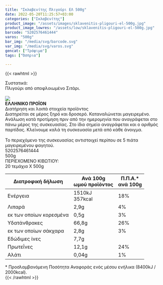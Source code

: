 ```yaml
---
title: "Σκλαβενίτης Πλιγούρι ΕΛ 500g"
date: 2022-05-20T11:25:57+03:00
categories: ["Σκλαβενίτης"]
product_image: "/assets/images/sklavenitis-pligouri-el-500g.jpg"
product_image_lowres: "/assets/low/sklavenitis-pligouri-el-500g.jpg"
barcode: "5202576461444"
varos: "500g"
bar_img: "/media/svg/barcode.svg"
var_img: "/media/svg/varos.svg"
gencat: ["Τρόφιμα"]
tags: ["Όσπρια"]

---
```

{{< rawhtml >}}

<div class="product">
    <div id="sistatika">Συστατικά:</div>
    <div class="alltext">Πλιγούρι από αποφλοιωμένο Σιτάρι.</div><br>
    <div id="flag">
        <div id="flagimage"><img src="/media/icons/gr.svg"></div><span id="flagtext"><b>ΕΛΛΗΝΙΚΟ ΠΡΟΪΟΝ</b></span>
    </div>
    <div id="loipa">Διατήρηση και λοιπά στοιχεία προϊόντος</div>
    <div class="alltext">Διατηρείται σε μέρος ξηρό και δροσερό. Καταναλώνεται μαγειρεμένο. Aνάλωση κατά προτίμηση πριν
        από την ημερομηνία που αναγράφεται στο πάνω μέρος της συσκευασίας. Στο ίδιο σημείο αναγράφεται και ο αριθμός
        παρτίδας. Κλείνουμε καλά τη συσκευασία μετά από κάθε άνοιγμα.<br><br>Το περιεχόμενο της συσκευασίας αντιστοιχεί
        περίπου σε 5 πιάτα μαγειρεμένου φαγητού.</div>
    <div id="barcode">
        <div id="barimage1"></div><span id="bartext">5202576461444</span>
    </div>
    <div id="varos">
        <div id="varosimage1"></div><span id="varostext">500g</span>
    </div>
    <div id="kivotio">ΠΕΡΙΕΧΟΜΕΝΟ ΚΙΒΩΤΙΟΥ:<br>20 τεμάχια Χ 500g</div>
    <div class="tabout">
        <table id="diatable" class="dia2">
           <thead>
<tr>
<th>Διατροφική δήλωση</th>
<th>Ανά 100g<br>ωμού προϊόντος</th>
<th>Π.Π.Α.*<br> ανά 100g</th>
</tr>
</thead>
<tbody>
<tr>
<td>Ενέργεια</td>
<td>1510kJ<br>357kcal</td>
<td>18%</td>
</tr>
<tr>
<td>Λιπαρά</td>
<td>2,9g</td>
<td>4%</td>
</tr>
<tr>
<td>εκ των οποίων κορεσμένα</td>
<td>0,5g</td>
<td>3%</td>
</tr>
<tr>
<td>Υδατάνθρακες</td>
<td>66,8g</td>
<td>26%</td>
</tr>
<tr>
<td>εκ των οποίων σάκχαρα</td>
<td>2,8g</td>
<td>3%</td>
</tr>
<tr>
<td>Εδώδιμες ίνες</td>
<td>7,7g</td>
<td> </td>
</tr>
<tr>
<td>Πρωτεΐνες</td>
<td>12,1g</td>
<td>24%</td>
</tr>
<tr>
<td>Αλάτι</td>
<td>0,04g</td>
<td>1%</td>
</tr>
</tbody>
        </table>
    </div>
    <div class="alltext">* Προσλαμβανόμενη Ποσότητα Αναφοράς ενός μέσου ενήλικα (8400kJ / 2000kcal).</div>
    <div class="pimg"></div>
</div>
{{< /rawhtml >}}


